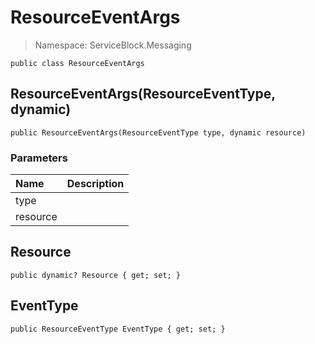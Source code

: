 # ResourceEventArgs

> Namespace: ServiceBlock.Messaging

```text
public class ResourceEventArgs
```

## ResourceEventArgs\(ResourceEventType, dynamic\)

```text
public ResourceEventArgs(ResourceEventType type, dynamic resource)
```

### Parameters

| Name | Description |
| :--- | :--- |
| type |  |
| resource |  |

## Resource

```text
public dynamic? Resource { get; set; }
```

## EventType

```text
public ResourceEventType EventType { get; set; }
```


